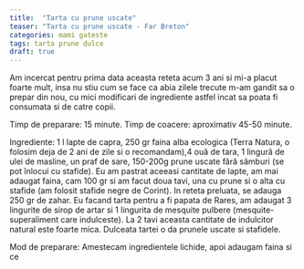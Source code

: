 ```yaml
---
title:  "Tarta cu prune uscate"
teaser: "Tarta cu prune uscate - Far Breton"
categories: mami gateste
tags: tarta prune dulce
draft: true
---
```


Am incercat pentru prima data aceasta reteta acum 3 ani si mi-a placut foarte mult, insa nu stiu cum se face ca abia zilele trecute m-am gandit sa o prepar din nou, cu mici modificari de ingrediente astfel incat sa poata fi consumata si de catre copii.

Timp de preparare: 15 minute.
Timp de coacere: aproximativ 45-50 minute.

Ingrediente: 1 l lapte de capra, 250 gr faina alba ecologica (Terra Natura, o folosim deja de 2 ani de zile si o recomandam),4 ouă de tara, 1 lingură de ulei de masline, un praf de sare, 150-200g prune uscate fără sâmburi (se pot înlocui cu stafide).
Eu am pastrat aceeasi cantitate de lapte, am mai adaugat faina, cam 100 gr si am facut doua tavi, una cu prune si o alta cu stafide (am folosit stafide negre de Corint).
In reteta preluata, se adauga 250 gr de zahar. Eu facand tarta pentru a fi papata de Rares, am adaugat 3 lingurite de sirop de artar si 1 lingurita de mesquite pulbere (mesquite-superaliment care indulceste).
La 2 tavi aceasta cantitate de indulcitor natural este foarte mica. Dulceata tartei o da prunele uscate si stafidele.


Mod de preparare: Amestecam ingredientele lichide, apoi adaugam faina si ce
